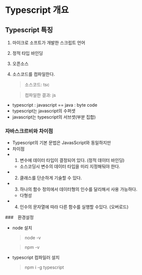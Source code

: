 # Typescript 개요

## Typescript 특징
1. 마이크로 소프트가 개발한 스크립트 언어
2. 정적 타입 바인딩
3. 오픈소스
4. 소스코드를 컴파일한다.
   > 소스코드: tsc

   > 컴파일한 결과: js

  - typescript : javascript
   == java : byte code
  - typescript는 javascript의 수퍼셋
  - javascript는 typescript의 서브셋(부분 집합)

### 자바스크르비와 차이점
- Typescript의 기본 문법은 JavasScript와 동일하지만
- 차이점
- 1. 변수에 데이터 타입이 결정되어 있다. (정적 데이터 바인딩)
  - 소스코딩시 변수의 데이터 타입을 미리 지정해둬야 한다.
- 2. 클래스를 단순하게 기술할 수 있다.
- 3. 하나의 함수 정의에서 데이터형의 인수를 달리해서 사용 가능하다.
  - 다형성
- 4. 인수의 문자열에 따라 다른 함수를 실행할 수있다. (오버로드)

###　환경설정

- node 설치

  > node -v

  > npm -v

- typescript 컴파일러 설치
  > npm i -g typescript
